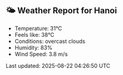<!-- WEATHER-START -->
## 🌤 Weather Report for Hanoi

- Temperature: 31°C
- Feels like: 38°C
- Conditions: overcast clouds
- Humidity: 83%
- Wind Speed: 3.8 m/s

Last updated: 2025-08-22 04:26:50 UTC
<!-- WEATHER-END -->
